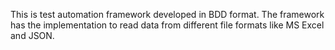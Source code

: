 This is test automation framework developed in BDD format. 
The framework has the implementation to read data from different file formats like MS Excel and JSON.
